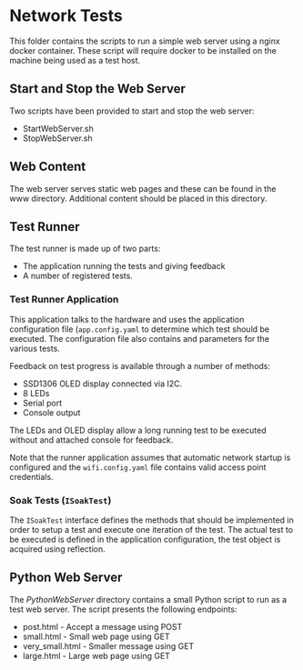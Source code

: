 # Network Tests

This folder contains the scripts to run a simple web server using a nginx docker container.  These script will require docker to be installed on the machine being used as a test host.

## Start and Stop the Web Server

Two scripts have been provided to start and stop the web server:

* StartWebServer.sh
* StopWebServer.sh

## Web Content

The web server serves static web pages and these can be found in the www directory.  Additional content should be placed in this directory.

## Test Runner

The test runner is made up of two parts:

* The application running the tests and giving feedback
* A number of registered tests.

### Test Runner Application

This application talks to the hardware and uses the application configuration file (`app.config.yaml` to determine which test should be executed.  The configuration file also contains and parameters for the various tests.

Feedback on test progress is available through a number of methods:

* SSD1306 OLED display connected via I2C.
* 8 LEDs
* Serial port
* Console output

The LEDs and OLED display allow a long running test to be executed without and attached console for feedback.

Note that the runner application assumes that automatic network startup is configured and the `wifi.config.yaml` file contains valid access point credentials.

### Soak Tests (`ISoakTest`)

The `ISoakTest` interface defines the methods that should be implemented in order to setup a test and execute one iteration of the test.  The actual test to be executed is defined in the application configuration, the test object is acquired using reflection.

## Python Web Server

The _PythonWebServer_ directory contains a small Python script to run as a test web server.  The script presents the following endpoints:

* post.html - Accept a message using POST
* small.html - Small web page using GET
* very_small.html - Smaller message using GET
* large.html - Large web page using GET
